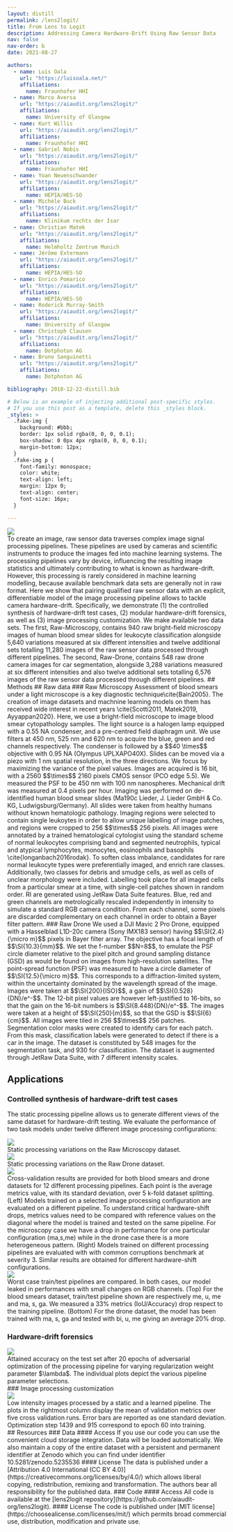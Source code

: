 ```yaml
---
layout: distill
permalink: /lens2logit/
title: From Lens to Logit
description: Addressing Camera Hardware-Drift Using Raw Sensor Data
nav: false
nav-order: b
date: 2021-08-27

authors:
  - name: Luis Oala
    url: "https://luisoala.net/"
    affiliations:
      name: Fraunhofer HHI
  - name: Marco Aversa
    url: "https://aiaudit.org/lens2logit/"
    affiliations:
      name: University of Glasgow
  - name: Kurt Willis
    url: "https://aiaudit.org/lens2logit/"
    affiliations:
      name: Fraunhofer HHI
  - name: Gabriel Nobis
    url: "https://aiaudit.org/lens2logit/"
    affiliations:
      name: Fraunhofer HHI
  - name: Yoan Neuenschwander
    url: "https://aiaudit.org/lens2logit/"
    affiliations:
      name: HEPIA/HES-SO
  - name: Michèle Buck
    url: "https://aiaudit.org/lens2logit/"
    affiliations:
      name: Klinikum rechts der Isar
  - name: Christian Matek
    url: "https://aiaudit.org/lens2logit/"
    affiliations:
      name: Helmholtz Zentrum Munich
  - name: Jérôme Extermann
    url: "https://aiaudit.org/lens2logit/"
    affiliations:
      name: HEPIA/HES-SO
  - name: Enrico Pomarico
    url: "https://aiaudit.org/lens2logit/"
    affiliations:
      name: HEPIA/HES-SO
  - name: Roderick Murray-Smith
    url: "https://aiaudit.org/lens2logit/"
    affiliations:
      name: University of Glasgow
  - name: Christoph Clausen
    url: "https://aiaudit.org/lens2logit/"
    affiliations:
      name: Dotphoton AG
  - name: Bruno Sanguinetti
    url: "https://aiaudit.org/lens2logit/"
    affiliations:
      name: Dotphoton AG

bibliography: 2018-12-22-distill.bib

# Below is an example of injecting additional post-specific styles.
# If you use this post as a template, delete this _styles block.
_styles: >
  .fake-img {
    background: #bbb;
    border: 1px solid rgba(0, 0, 0, 0.1);
    box-shadow: 0 0px 4px rgba(0, 0, 0, 0.1);
    margin-bottom: 12px;
  }
  .fake-img p {
    font-family: monospace;
    color: white;
    text-align: left;
    margin: 12px 0;
    text-align: center;
    font-size: 16px;
  }

---
```

<!---[**Code**](https://github.com/aiaudit-org/lens2logit)--->
<!---[**Data**](https://github.com/aiaudit-org/lens2logit/blob/master/utils/base.py)--->
<!---[**Interactive experiment browser**](http://deplo-mlflo-1ssxo94f973sj-890390d809901dbf.elb.eu-central-1.amazonaws.com/#/)--->
<div class="row mt-3">
    <div class="col-sm mt-3 mt-md-0">
        <img class="img-fluid rounded z-depth-1" src="{{ site.baseurl }}/assets/img/lens2logit/pmflow8.png" data-zoomable>
    </div>
</div>
To create an image, raw sensor data traverses complex image signal processing pipelines. These pipelines are used by cameras and scientific instruments to produce the images fed into machine learning systems. The processing pipelines vary by device, influencing the resulting image statistics and ultimately contributing to what is known as hardware-drift. However, this processing is rarely considered in machine learning modelling, because available benchmark data sets are generally not in raw format. Here we show that pairing qualified raw sensor data with an explicit, differentiable model of the image processing pipeline allows to tackle camera hardware-drift. Specifically, we demonstrate (1) the controlled synthesis of hardware-drift test cases, (2) modular hardware-drift forensics, as well as (3) image processing customization. We make available two data sets. The first, Raw-Microscopy, contains 940 raw bright-field microscopy images of human blood smear slides for leukocyte classification alongside 5,640 variations measured at six different intensities and twelve additional sets totalling 11,280 images of the raw sensor data processed through different pipelines. The second, Raw-Drone, contains 548 raw drone camera images for car segmentation, alongside 3,288 variations measured at six different intensities and also twelve additional sets totalling 6,576 images of the raw sensor data processed through different pipelines.
## Methods
## Raw data
### Raw Microscopy
Assessment of blood smears under a light microscope is a key diagnostic technique\cite{Bain2005}. The creation of image datasets and machnine learning models on them has received wide interest in recent years \cite{Scotti2011, Matek2019, Ayyappan2020}. Here, we use a bright-field microscope to image blood smear cytopathology samples. The light source is a halogen lamp equipped with a 0.55 NA condenser, and a pre-centred field diaphragm unit. We use filters at 450 nm, 525 nm and 620 nm to acquire the blue, green and red channels respectively. The condenser is followed by a $$40 \times$$ objective with 0.95 NA (Olympus UPLXAPO40X). Slides can be moved via a piezo with 1 nm spatial resolution, in the three directions. We focus by maximizing the variance of the pixel values. Images are acquired is 16 bit, with a 2560 $$\times$$ 2160 pixels CMOS sensor (PCO edge 5.5). We measured the PSF to be 450 nm with 100 nm nanospheres. Mechanical drift was measured at 0.4 pixels per hour. Imaging was performed on de-identified human blood smear slides (Ma190c Lieder, J. Lieder GmbH & Co. KG, Ludwigsburg/Germany). All slides were taken from healthy humans without known hematologic pathology. Imaging regions were selected to contain single leukoytes in order to allow unique labelling of image patches, and regions were cropped to 256 $$\times$$ 256 pixels. All images were annotated by a trained hematological cytologist using the standard scheme of normal leukocytes comprising band and segmented neutrophils, typical and atypical lymphocytes, monocytes, eosinophils and basophils \cite{longanbach2016rodak}. To soften class imbalance, candidates for rare normal leukocyte types were preferentially imaged, and enrich rare classes. Additionally, two classes for debris and smudge cells, as well as cells of unclear morphology were included. Labelling took place for all imaged cells from a particular smear at a time, with single-cell patches shown in random order. RI are generated using JetRaw Data Suite features. Blue, red and green channels are metrologically rescaled independently in intensity to simulate a standard RGB camera condition. From each channel, some pixels are discarded complementary on each channel in order to obtain a Bayer filter pattern.
### Raw Drone
We used a DJI Mavic 2 Pro Drone, equipped with a Hasselblad L1D-20c camera (Sony IMX183 sensor) having $$\SI{2.4}{\micro m}$$ pixels in Bayer filter array. The objective has a focal length of $$\SI{10.3}{mm}$$. We set the f-number $$N=8$$, to emulate the PSF circle diameter relative to the pixel pitch and ground sampling distance (GSD) as would be found on images from high-resolution satellites. The point-spread function (PSF) was measured to have a circle diameter of $$\SI{12.5}{\micro m}$$. This corresponds to a diffraction-limited system, within the uncertainty dominated by the wavelength spread of the image. Images were taken at $$\SI{200}{ISO}$$, a gain of $$\SI{0.528}{DN}/e^-$$. The 12-bit pixel values are however left-justified to 16-bits, so that the gain on the 16-bit numbers is $$\SI{8.448}{DN}/e^-$$. The images were taken at a height of $$\SI{250}{m}$$, so that the GSD is $$\SI{6}{cm}$$. All images were tiled in 256  $$\times$$ 256 patches. Segmentation color masks were created to identify cars for each patch. From this mask, classification labels were generated to detect if there is a car in the image. The dataset is constituted by 548 images for the segmentation task, and 930 for classification. The dataset is augmented through JetRaw Data Suite, with 7 different intensity scales. 

## Applications
### Controlled synthesis of hardware-drift test cases
The static processing pipeline allows us to generate different views of the same dataset for hardware-drift testing. We evaluate the performance of two task models under twelve different image processing configurations:
<div class="row mt-3">
    <div class="col-sm mt-3 mt-md-0">
        <img class="img-fluid rounded z-depth-1" src="{{ site.baseurl }}/assets/img/lens2logit/ABpipelines_Microscopy.png" data-zoomable>
    </div>
</div>
<div class="caption">
    Static processing variations on the Raw Microscopy dataset.
</div>

<div class="row mt-3">
    <div class="col-sm mt-3 mt-md-0">
        <img class="img-fluid rounded z-depth-1" src="{{ site.baseurl }}/assets/img/lens2logit/ABpipelines_Drone.png" data-zoomable>
    </div>
</div>
<div class="caption">
     Static processing variations on the Raw Drone dataset.
</div>

<div class="row mt-3">
    <div class="col-sm mt-3 mt-md-0">
        <img class="img-fluid rounded z-depth-1" src="{{ site.baseurl }}/assets/img/lens2logit/1.png" data-zoomable>
    </div>
</div>
<div class="caption">
    Cross-validation results are provided for both blood smears and drone datasets for 12 different processing pipelines. Each point is the average metrics value, with its standard deviation, over 5 k-fold dataset splitting. (Left) Models trained on a selected image processing configuration are evaluated on a different pipeline.  To understand critical hardware-shift drops, metrics values need to be compared with reference values on the diagonal where the model is trained and tested on the same pipeline. For the microscopy case we have a drop in performance for one particular configuration (ma,s,me) while in the drone case there is a more heterogeneous pattern. (Right) Models trained on different processing pipelines are evaluated with with common corruptions benchmark at severity 3. Similar results are obtained for different hardware-shift configurations.
</div>

<div class="row mt-3">
    <div class="col-sm mt-3 mt-md-0">
        <img class="img-fluid rounded z-depth-1" src="{{ site.baseurl }}/assets/img/lens2logit/1_1.png" data-zoomable>
    </div>
</div>
<div class="caption">
    Worst case train/test pipelines are compared. In both cases, our model leaked in performances with small changes on RGB channels. (Top) For the blood smears dataset, train/test pipeline shown are respectively me, u, me and ma, s, ga. We measured a 33% metrics (IoU/Accuracy) drop respect to the training pipeline. (Bottom) For the drone dataset, the model has been trained with ma, s, ga and tested with bi, u, me giving an average 20% drop. 
</div>

### Hardware-drift forensics
<div class="row mt-3">
    <div class="col-sm mt-3 mt-md-0">
        <img class="img-fluid rounded z-depth-1" src="{{ site.baseurl }}/assets/img/lens2logit/2.png" data-zoomable>
    </div>
</div>
<div class="caption">
    Attained accuracy on the test set after 20 epochs of adversarial optimization of the processing pipeline for varying regularization weight parameter $\lambda$. 
    The individual plots depict the various pipeline parameter selections.
</div>
### Image processing customization
<div class="row mt-3">
    <div class="col-sm mt-3 mt-md-0">
        <img class="img-fluid rounded z-depth-1" src="{{ site.baseurl }}/assets/img/lens2logit/3.png" data-zoomable>
    </div>
</div>
<div class="caption">
    Low intensity images processed by a static and a learned pipeline. The plots in the rightmost column display the mean of validation metrics over five cross validation runs. Error bars are reported as one standard deviation. Optimization step 1439 and 915 correspond to epoch 60 into training.
</div>
## Resources
### Data
#### Access
If you use our code you can use the convenient cloud storage integration. Data will be loaded automatically.
We also maintain a copy of the entire dataset with a persistent and permanent identifier at Zenodo which you can find under identifier 10.5281/zenodo.5235536
#### License
The data is published under a [Attribution 4.0 International (CC BY 4.0)](https://creativecommons.org/licenses/by/4.0/) which allows liberal copying, redistribution, remixing and transformation.
The authors bear all responsibility for the published data.
### Code
#### Access
All code is available at the [lens2logit repository](https://github.com/aiaudit-org/lens2logit).
#### License
The code is published under [MIT license](https://choosealicense.com/licenses/mit/) which permits broad commercial use, distribution, modification and private use.
